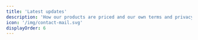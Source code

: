 ```yaml
---
title: 'Latest updates'
description: 'How our products are priced and our own terms and privacy policies.'
icon: '/img/contact-mail.svg'
displayOrder: 6
---
```

